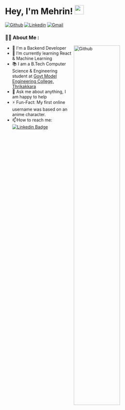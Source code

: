 <h1>
  Hey, I'm Mehrin!
  <img src="https://media.giphy.com/media/hvRJCLFzcasrR4ia7z/giphy.gif" width="30px"/>
</h1>
<!-- Your badges
You can use the website to generate badges: https://shields.io/
-->

[![Github](https://img.shields.io/badge/-Github-000?style=flat&logo=Github&logoColor=white)](https://github.com/mehrinshamim)
[![Linkedin](https://img.shields.io/badge/-LinkedIn-blue?style=flat&logo=Linkedin&logoColor=white)](https://www.linkedin.com/in/mehrinfathimashamim/)
[![Gmail](https://img.shields.io/badge/-Gmail-c14438?style=flat&logo=Gmail&logoColor=white)](mailto:mehrinshamim4869@gmail.com)

### :woman_technologist: About Me :

<!-- Any image aligned to the right. Beware the width -->
<img width="55%" align="right" alt="Github" src="https://raw.githubusercontent.com/onimur/.github/master/.resources/git-header.svg" />

- 🔭 I'm a Backend Developer
- 🌱 I’m currently learning React & Machine Learning
- 📚 I am a B.Tech Computer Science & Engineering student at [Govt Model Engineering College, Thrikakkara](https://www.mec.ac.in/)
- 💬 Ask me about anything, I am happy to help
- ⚡️ Fun-Fact: My first online username was based on an anime character.
- :mailbox:How to reach me: [![Linkedin Badge](https://img.shields.io/badge/-LinkedIn-blue?style=flat&logo=Linkedin&logoColor=white)]([your-linkedin-url](https://www.linkedin.com/in/mehrinfathimashamim/))


<!--
- <div id="badges">
  <a href="https://www.linkedin.com/in/mehrinfathimashamim/">
    <img src="https://img.shields.io/badge/LinkedIn-blue?style=for-the-badge&logo=linkedin&logoColor=white" alt="LinkedIn Badge"/>
  </a>
</div>
-->



